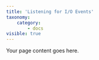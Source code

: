 ```yaml
---
title: 'Listening for I/O Events'
taxonomy:
    category:
        - docs
visible: true
---
```


Your page content goes here.
